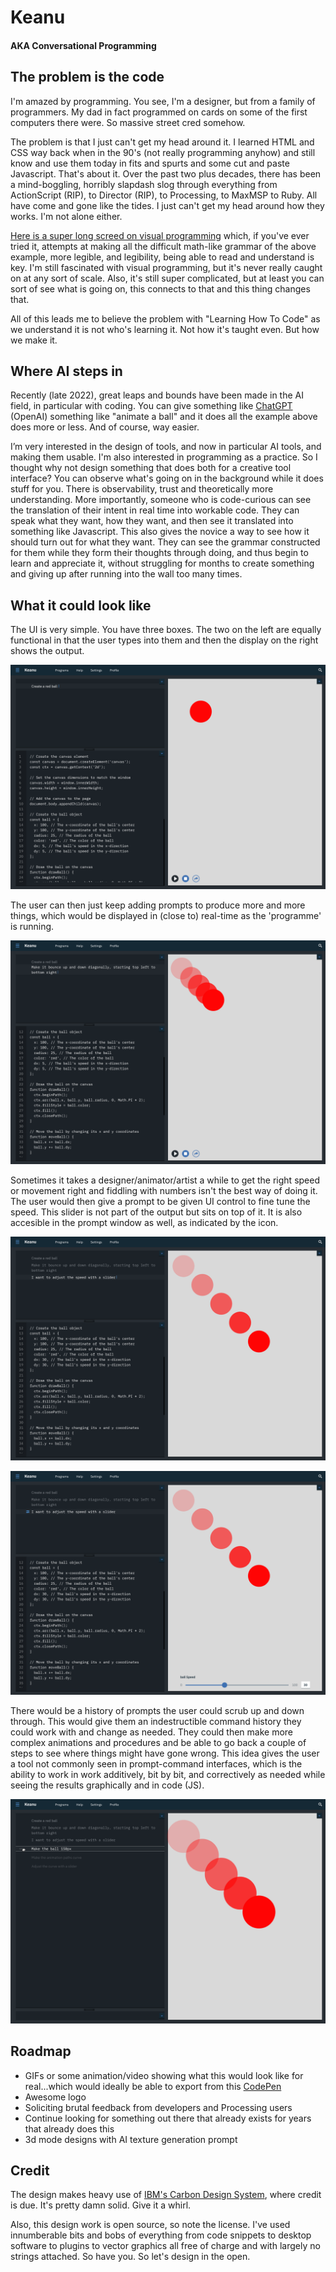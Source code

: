 # Keanu

#### AKA Conversational Programming

## The problem is the code

I'm amazed by programming. You see, I'm a designer, but from a family of programmers. My dad in fact programmed on cards on some of the first computers there were. So massive street cred somehow.

The problem is that I just can't get my head around it. I learned HTML and CSS way back when in the 90's (not really programming anyhow) and still know and use them today in fits and spurts and some cut and paste Javascript. That's about it. Over the past two plus decades, there has been a mind-boggling, horribly slapdash slog through everything from ActionScript (RIP), to Director (RIP), to Processing, to MaxMSP to Ruby. All have come and gone like the tides. I just can't get my head around how they works. I'm not alone either.

[Here is a super long screed on visual programming](https://divan.dev/posts/visual_programming_go/) which, if you've ever tried it, attempts at making all the difficult math-like grammar of the above example, more legible, and legibility, being able to read and understand is key. I'm still fascinated with visual programming, but it's never really caught on at any sort of scale. Also, it's still super complicated, but at least you can sort of see what is going on, this connects to that and this thing changes that.

All of this leads me to believe the problem with "Learning How To Code" as we understand it is not who's learning it. Not how it's taught even. But how we make it.

## Where AI steps in

Recently (late 2022), great leaps and bounds have been made in the AI field, in particular with coding. You can give something like [ChatGPT](https://openai.com/blog/chatgpt/) (OpenAI) something like "animate a ball" and it does all the example above does more or less. And of course, way easier.

I’m very interested in the design of tools, and now in particular AI tools, and making them usable. I'm also interested in programming as a practice. So I thought why not design something that does both for a creative tool interface? You can observe what's going on in the background while it does stuff for you. There is observability, trust and theoretically more understanding. More importantly, someone who is code-curious can see the translation of their intent in real time into workable code. They can speak what they want, how they want, and then see it translated into something like Javascript. This also gives the novice a way to see how it should turn out for what they want. They can see the grammar constructed for them while they form their thoughts through doing, and thus begin to learn and appreciate it, without struggling for months to create something and giving up after running into the wall too many times.

## What it could look like

The UI is very simple. You have three boxes. The two on the left are equally functional in that the user types into them and then the display on the right shows the output.

![](https://github.com/jkosem/keanu/blob/main/main-1-create.png)

The user can then just keep adding prompts to produce more and more things, which would be displayed in (close to) real-time as the 'programme' is running.

![](https://github.com/jkosem/keanu/blob/main/main-2-animate.png)

Sometimes it takes a designer/animator/artist a while to get the right speed or movement right and fiddling with numbers isn't the best way of doing it. The user would then give a prompt to be given UI control to fine tune the speed. This slider is not part of the output but sits on top of it. It is also accesible in the prompt window as well, as indicated by the icon.

![](https://github.com/jkosem/keanu/blob/main/main-3-slider.png)

![](https://github.com/jkosem/keanu/blob/main/main-4-slider.png)

There would be a history of prompts the user could scrub up and down through. This would give them an indestructible command history they could work with and change as needed. They could then make more complex animations and procedures and be able to go back a couple of steps to see where things might have gone wrong. This idea gives the user a tool not commonly seen in prompt-command interfaces, which is the ability to work in work additively, bit by bit, and correctively as needed while seeing the results graphically and in code (JS).

![](https://github.com/jkosem/keanu/blob/main/main-4-scrub.png)

## Roadmap

* GIFs or some animation/video showing what this would look like for real...which would ideally be able to export from this [CodePen](https://codepen.io/jkosem/pen/PoagPJg)
* Awesome logo
* Soliciting brutal feedback from developers and Processing users
* Continue looking for something out there that already exists for years that already does this
* 3d mode designs with AI texture generation prompt

## Credit

The design makes heavy use of [IBM's Carbon Design System](https://carbondesignsystem.com), where credit is due. It's pretty damn solid. Give it a whirl.

Also, this design work is open source, so note the license. I've used innumberable bits and bobs of everything from code snippets to desktop software to plugins to vector graphics all free of charge and with largely no strings attached. So have you. So let's design in the open.
